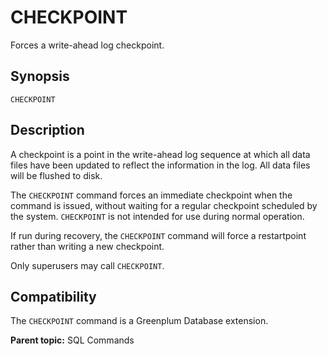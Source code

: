 # CHECKPOINT

Forces a write-ahead log checkpoint.

## Synopsis

``` {#sql_command_synopsis}
CHECKPOINT
```

## Description

A checkpoint is a point in the write-ahead log sequence at which all data files have been updated to reflect the information in the log. All data files will be flushed to disk.

The `CHECKPOINT` command forces an immediate checkpoint when the command is issued, without waiting for a regular checkpoint scheduled by the system. `CHECKPOINT` is not intended for use during normal operation.

If run during recovery, the `CHECKPOINT` command will force a restartpoint rather than writing a new checkpoint.

Only superusers may call `CHECKPOINT`.

## Compatibility

The `CHECKPOINT` command is a Greenplum Database extension.

**Parent topic:** SQL Commands

